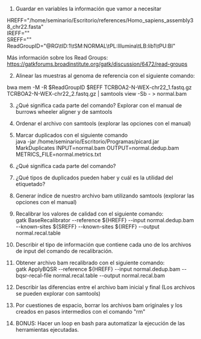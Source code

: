 1. Guardar en variables la información que vamor a necesitar

HREFF="/home/seminario/Escritorio/references/Homo_sapiens_assembly38_chr22.fasta"  
IREFF=""  
SREFF=""  
ReadGroupID="@RG\tID:1\tSM:NORMAL\tPL:Illumina\tLB:lib1\tPU:BI"  

Más información sobre los Read Groups: https://gatkforums.broadinstitute.org/gatk/discussion/6472/read-groups

2. Alinear las muestras al genoma de referencia con el siguiente comando:

bwa mem -M -R $ReadGroupID $REFF TCRBOA2-N-WEX-chr22_1.fastq.gz TCRBOA2-N-WEX-chr22_2.fastq.gz | samtools view -Sb - > normal.bam

3. ¿Qué significa cada parte del comando? Explorar con el manual de burrows wheeler aligner y de samtools 

4. Ordenar el archivo con samtools (explorar las opciones con el manual)

5. Marcar duplicados con el siguiente comando  
java -jar /home/seminario/Escritorio/Programas/picard.jar MarkDuplicates INPUT=normal.bam OUTPUT=normal.dedup.bam METRICS_FILE=normal.metrics.txt

6. ¿Qué significa cada parte del comando?

7. ¿Qué tipos de duplicados pueden haber y cuál es la utilidad del etiquetado?

8. Generar índice de nuestro archivo bam utilizando samtools (explorar las opciones con el manual)

9. Recalibrar los valores de calidad con el siguiente comando:  
gatk BaseRecalibrator --reference ${HREFF} --input normal.dedup.bam --known-sites ${SREFF} --known-sites ${IREFF} --output normal.recal.table

10. Describir el tipo de información que contiene cada uno de los archivos de input del comando de recalibración.

11. Obtener archivo bam recalibrado con el siguiente comando:  
gatk ApplyBQSR --reference ${HREFF} --input normal.dedup.bam --bqsr-recal-file normal.recal.table --output normal.recal.bam

12. Describir las diferencias entre el archivo bam inicial y final (Los archivos se pueden explorar con samtools)

13. Por cuestiones de espacio, borrar los archivos bam originales y los creados en pasos intermedios con el comando "rm"

14. BONUS: Hacer un loop en bash para automatizar la ejecución de las herramientas ejecutadas.
